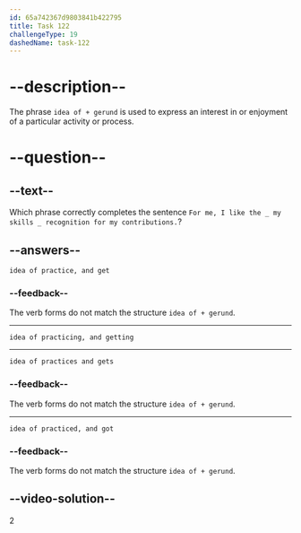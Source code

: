 ```yaml
---
id: 65a742367d9803841b422795
title: Task 122
challengeType: 19
dashedName: task-122
---
```


# --description--

The phrase `idea of + gerund` is used to express an interest in or enjoyment of a particular activity or process.

# --question--

## --text--

Which phrase correctly completes the sentence `For me, I like the _ my skills _ recognition for my contributions.`?

## --answers--

`idea of practice, and get`

### --feedback--

The verb forms do not match the structure `idea of + gerund`.

---

`idea of practicing, and getting`

---

`idea of practices and gets`

### --feedback--

The verb forms do not match the structure `idea of + gerund`.

---

`idea of practiced, and got`

### --feedback--

The verb forms do not match the structure `idea of + gerund`.

## --video-solution--

2
